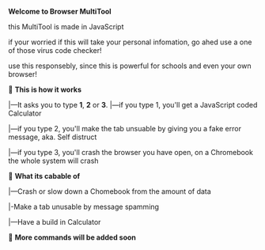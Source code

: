 **Welcome to Browser MultiTool**

this MultiTool is made in JavaScript

if your worried if this will take your personal infomation, go ahed use a one of those virus code checker!

use this responsebly, since this is powerful for schools and even your own browser!

📁 **This is how it works**

|—It asks you to type **1**, **2** or **3**.
|—if you type 1, you'll get a JavaScript coded Calculator

|—if you type 2, you'll make the tab unsuable by giving you a fake error message, aka. Self distruct

|—if you type 3, you'll crash the browser you have open, on a Chromebook the whole system will crash

📁 **What its cabable of**

|—Crash or slow down a Chomebook from the amount of data

|-Make a tab unusable by message spamming

|—Have a build in Calculator

📁 **More commands will be added soon**

